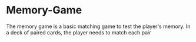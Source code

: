 # Memory-Game
The memory game is a basic matching game to test the player's memory. In a deck of paired cards, the player needs to match each pair

